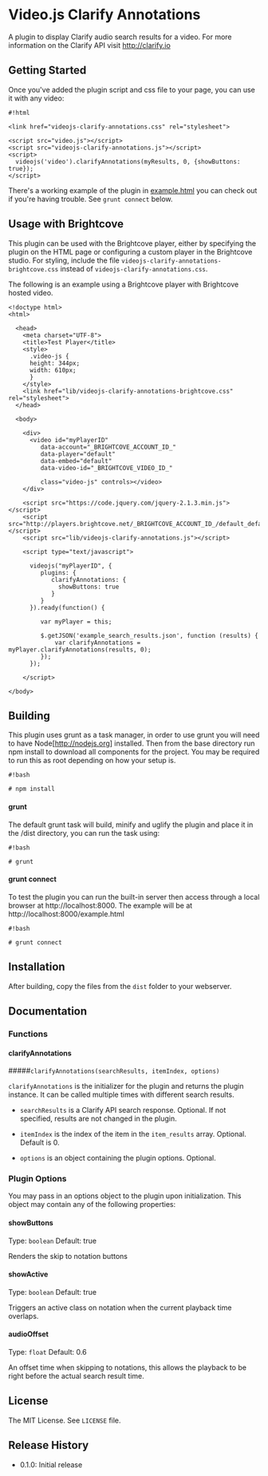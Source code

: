 # Video.js Clarify Annotations

A plugin to display Clarify audio search results for a video. For more information on the Clarify API visit http://clarify.io

## Getting Started

Once you've added the plugin script and css file to your page, you can use it with any video:

```
#!html

<link href="videojs-clarify-annotations.css" rel="stylesheet">

<script src="video.js"></script>
<script src="videojs-clarify-annotations.js"></script>
<script>
  videojs('video').clarifyAnnotations(myResults, 0, {showButtons: true});
</script>
```

There's a working example of the plugin in [example.html](example.html) you can check out if you're having trouble. See `grunt connect` below.

## Usage with Brightcove

This plugin can be used with the Brightcove player, either by specifying the plugin on the HTML page or configuring a custom player in the Brightcove studio. For styling, include the file `videojs-clarify-annotations-brightcove.css` instead of `videojs-clarify-annotations.css`.

The following is an example using a Brightcove player with Brightcove hosted video.

```
<!doctype html>
<html>

  <head>
    <meta charset="UTF-8">
    <title>Test Player</title>
    <style>
      .video-js {
      height: 344px;
      width: 610px;
      }
    </style>
    <link href="lib/videojs-clarify-annotations-brightcove.css" rel="stylesheet">
  </head>

  <body>

    <div>
      <video id="myPlayerID"
         data-account="_BRIGHTCOVE_ACCOUNT_ID_"
         data-player="default"
         data-embed="default"
         data-video-id="_BRIGHTCOVE_VIDEO_ID_"

         class="video-js" controls></video>
    </div>

    <script src="https://code.jquery.com/jquery-2.1.3.min.js"></script>
    <script src="http://players.brightcove.net/_BRIGHTCOVE_ACCOUNT_ID_/default_default/index.min.js"></script>
    <script src="lib/videojs-clarify-annotations.js"></script>

    <script type="text/javascript">

      videojs("myPlayerID", {
         plugins: {
            clarifyAnnotations: {
              showButtons: true
            }
         }
      }).ready(function() {

         var myPlayer = this;

         $.getJSON('example_search_results.json', function (results) {
             var clarifyAnnotations = myPlayer.clarifyAnnotations(results, 0);
         });
      });

    </script>

</body>
```

## Building
This plugin uses grunt as a task manager, in order to use grunt you will need to have Node[http://nodejs.org] installed. Then from the base directory run npm install to download all components for the project. You may be required to run this as root depending on how your setup is.


```
#!bash

# npm install
```


#### grunt
The default grunt task will build, minify and uglify the plugin and place it in the /dist directory, you can run the task using:


```
#!bash

# grunt
```


#### grunt connect
To test the plugin you can run the built-in server then access through a local browser at http://localhost:8000. The example will be at http://localhost:8000/example.html


```
#!bash

# grunt connect
```

## Installation

After building, copy the files from the `dist` folder to your webserver.

## Documentation

### Functions

#### clarifyAnnotations

#####`clarifyAnnotations(searchResults, itemIndex, options)`

`clarifyAnnotations` is the initializer for the plugin and returns the plugin instance. It can be called multiple times with different search results.

- `searchResults` is a Clarify API search response. Optional. If not specified, results are not changed in the plugin.

- `itemIndex` is the index of the item in the `item_results` array. Optional. Default is 0.

- `options` is an object containing the plugin options. Optional.

### Plugin Options

You may pass in an options object to the plugin upon initialization. This
object may contain any of the following properties:

#### showButtons
Type: `boolean`
Default: true

Renders the skip to notation buttons

#### showActive
Type: `boolean`
Default: true

Triggers an active class on notation when the current playback time overlaps.

#### audioOffset
Type: `float`
Default: 0.6

An offset time when skipping to notations, this allows the playback to be right before the actual search result time.

## License

The MIT License. See `LICENSE` file.


## Release History

 - 0.1.0: Initial release

